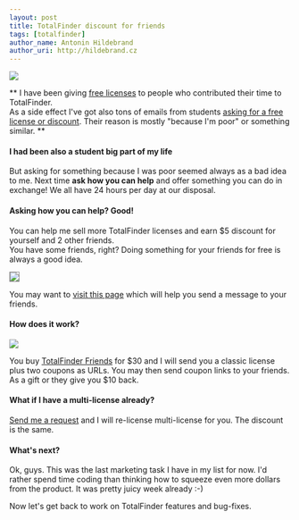 ```yaml
---
layout: post
title: TotalFinder discount for friends
tags: [totalfinder]
author_name: Antonin Hildebrand
author_uri: http://hildebrand.cz
---
```


<img src="{{site.url}}/shared/img/totalfinder-icon.png" class="intro-icon"/>

** I have been giving <a href="http://totalfinder.binaryage.com/free-licenses">free licenses</a> to people who contributed their time to TotalFinder.<br>As a side effect I've got also tons of emails from students <a href="http://getsatisfaction.com/binaryage/topics/student_discount-457pf">asking for a free license or discount</a>. Their reason is mostly "because I'm poor" or something similar. **

#### I had been also a student big part of my life

But asking for something because I was poor seemed always as a bad idea to me. Next time **ask how you can help** and offer something you can do in exchange! We all have 24 hours per day at our disposal.

#### Asking how you can help? Good!

You can help me sell more TotalFinder licenses and earn $5 discount for yourself and 2 other friends.<br>You have some friends, right? Doing something for your friends for free is always a good idea.

<img src="{{site.url}}/images/totalfinder-discount-for-friends.gif" style="border:1px solid #888;">

You may want to [visit this page](http://totalfinder.binaryage.com/licenses-for-friends) which will help you send a message to your friends.

#### How does it work?

<img src="{{site.url}}/images/totalfinder-buy-30.png">

You buy <a href="https://sites.fastspring.com/binaryage/instant/totalfinder-friends">TotalFinder Friends</a> for $30 and I will send you a classic license plus two coupons as URLs. You may then send coupon links to your friends. As a gift or they give you $10 back.

#### What if I have a multi-license already?

<a href="mailto:antonin@binaryage.com">Send me a request</a> and I will re-license multi-license for you. The discount is the same.

#### What's next?

Ok, guys. This was the last marketing task I have in my list for now. I'd rather spend time coding than thinking how to squeeze even more dollars from the product. It was pretty juicy week already :-) 

Now let's get back to work on TotalFinder features and bug-fixes.